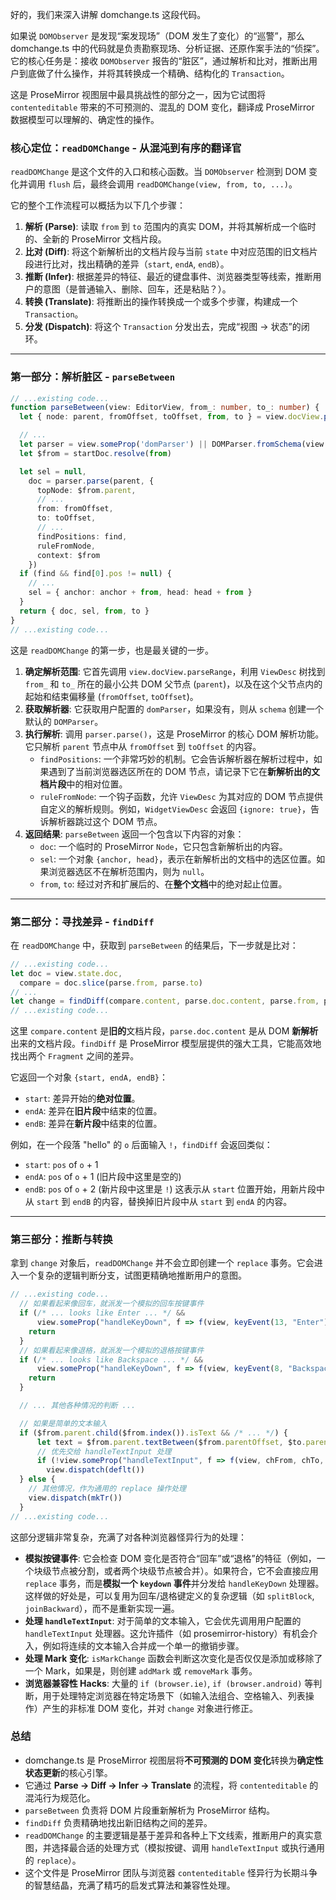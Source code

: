好的，我们来深入讲解 domchange.ts 这段代码。

如果说 `DOMObserver` 是发现“案发现场”（DOM 发生了变化）的“巡警”，那么 domchange.ts 中的代码就是负责勘察现场、分析证据、还原作案手法的“侦探”。它的核心任务是：接收 `DOMObserver` 报告的“脏区”，通过解析和比对，推断出用户到底做了什么操作，并将其转换成一个精确、结构化的 `Transaction`。

这是 ProseMirror 视图层中最具挑战性的部分之一，因为它试图将 `contenteditable` 带来的不可预测的、混乱的 DOM 变化，翻译成 ProseMirror 数据模型可以理解的、确定性的操作。

### 核心定位：`readDOMChange` - 从混沌到有序的翻译官

`readDOMChange` 是这个文件的入口和核心函数。当 `DOMObserver` 检测到 DOM 变化并调用 `flush` 后，最终会调用 `readDOMChange(view, from, to, ...)`。

它的整个工作流程可以概括为以下几个步骤：

1.  **解析 (Parse)**: 读取 `from` 到 `to` 范围内的真实 DOM，并将其解析成一个临时的、全新的 ProseMirror 文档片段。
2.  **比对 (Diff)**: 将这个新解析出的文档片段与当前 `state` 中对应范围的旧文档片段进行比对，找出精确的差异（`start`, `endA`, `endB`）。
3.  **推断 (Infer)**: 根据差异的特征、最近的键盘事件、浏览器类型等线索，推断用户的意图（是普通输入、删除、回车，还是粘贴？）。
4.  **转换 (Translate)**: 将推断出的操作转换成一个或多个步骤，构建成一个 `Transaction`。
5.  **分发 (Dispatch)**: 将这个 `Transaction` 分发出去，完成“视图 → 状态”的闭环。

---

### 第一部分：解析脏区 - `parseBetween`

```typescript
// ...existing code...
function parseBetween(view: EditorView, from_: number, to_: number) {
  let { node: parent, fromOffset, toOffset, from, to } = view.docView.parseRange(from_, to_)

  // ...
  let parser = view.someProp('domParser') || DOMParser.fromSchema(view.state.schema)
  let $from = startDoc.resolve(from)

  let sel = null,
    doc = parser.parse(parent, {
      topNode: $from.parent,
      // ...
      from: fromOffset,
      to: toOffset,
      // ...
      findPositions: find,
      ruleFromNode,
      context: $from
    })
  if (find && find[0].pos != null) {
    // ...
    sel = { anchor: anchor + from, head: head + from }
  }
  return { doc, sel, from, to }
}
// ...existing code...
```

这是 `readDOMChange` 的第一步，也是最关键的一步。

1.  **确定解析范围**: 它首先调用 `view.docView.parseRange`，利用 `ViewDesc` 树找到 `from_` 和 `to_` 所在的最小公共 DOM 父节点 (`parent`)，以及在这个父节点内的起始和结束偏移量 (`fromOffset`, `toOffset`)。
2.  **获取解析器**: 它获取用户配置的 `domParser`，如果没有，则从 `schema` 创建一个默认的 `DOMParser`。
3.  **执行解析**: 调用 `parser.parse()`，这是 ProseMirror 的核心 DOM 解析功能。它只解析 `parent` 节点中从 `fromOffset` 到 `toOffset` 的内容。
    - `findPositions`: 一个非常巧妙的机制。它会告诉解析器在解析过程中，如果遇到了当前浏览器选区所在的 DOM 节点，请记录下它在**新解析出的文档片段**中的相对位置。
    - `ruleFromNode`: 一个钩子函数，允许 `ViewDesc` 为其对应的 DOM 节点提供自定义的解析规则。例如，`WidgetViewDesc` 会返回 `{ignore: true}`，告诉解析器跳过这个 DOM 节点。
4.  **返回结果**: `parseBetween` 返回一个包含以下内容的对象：
    - `doc`: 一个临时的 ProseMirror `Node`，它只包含新解析出的内容。
    - `sel`: 一个对象 `{anchor, head}`，表示在新解析出的文档中的选区位置。如果浏览器选区不在解析范围内，则为 `null`。
    - `from`, `to`: 经过对齐和扩展后的、在**整个文档**中的绝对起止位置。

---

### 第二部分：寻找差异 - `findDiff`

在 `readDOMChange` 中，获取到 `parseBetween` 的结果后，下一步就是比对：

```typescript
// ...existing code...
let doc = view.state.doc,
  compare = doc.slice(parse.from, parse.to)
// ...
let change = findDiff(compare.content, parse.doc.content, parse.from, preferredPos, preferredSide)
// ...existing code...
```

这里 `compare.content` 是**旧的**文档片段，`parse.doc.content` 是从 DOM **新解析**出来的文档片段。`findDiff` 是 ProseMirror 模型层提供的强大工具，它能高效地找出两个 `Fragment` 之间的差异。

它返回一个对象 `{start, endA, endB}`：

- `start`: 差异开始的**绝对位置**。
- `endA`: 差异在**旧片段**中结束的位置。
- `endB`: 差异在**新片段**中结束的位置。

例如，在一个段落 "hello" 的 `o` 后面输入 `!`，`findDiff` 会返回类似：

- `start`: `pos` of `o` + 1
- `endA`: `pos` of `o` + 1 (旧片段中这里是空的)
- `endB`: `pos` of `o` + 2 (新片段中这里是 `!`)
  这表示从 `start` 位置开始，用新片段中从 `start` 到 `endB` 的内容，替换掉旧片段中从 `start` 到 `endA` 的内容。

---

### 第三部分：推断与转换

拿到 `change` 对象后，`readDOMChange` 并不会立即创建一个 `replace` 事务。它会进入一个复杂的逻辑判断分支，试图更精确地推断用户的意图。

```typescript
// ...existing code...
  // 如果看起来像回车，就派发一个模拟的回车按键事件
  if (/* ... looks like Enter ... */ &&
      view.someProp("handleKeyDown", f => f(view, keyEvent(13, "Enter")))) {
    return
  }
  // 如果看起来像退格，就派发一个模拟的退格按键事件
  if (/* ... looks like Backspace ... */ &&
      view.someProp("handleKeyDown", f => f(view, keyEvent(8, "Backspace")))) {
    return
  }

  // ... 其他各种情况的判断 ...

  // 如果是简单的文本输入
  if ($from.parent.child($from.index()).isText && /* ... */) {
      let text = $from.parent.textBetween($from.parentOffset, $to.parentOffset)
      // 优先交给 handleTextInput 处理
      if (!view.someProp("handleTextInput", f => f(view, chFrom, chTo, text, deflt)))
        view.dispatch(deflt())
  } else {
    // 其他情况，作为通用的 replace 操作处理
    view.dispatch(mkTr())
  }
// ...existing code...
```

这部分逻辑非常复杂，充满了对各种浏览器怪异行为的处理：

- **模拟按键事件**: 它会检查 DOM 变化是否符合“回车”或“退格”的特征（例如，一个块级节点被分割，或者两个块级节点被合并）。如果符合，它不会直接应用 `replace` 事务，而是**模拟一个 `keydown` 事件**并分发给 `handleKeyDown` 处理器。这样做的好处是，可以复用为回车/退格键定义的复杂逻辑（如 `splitBlock`, `joinBackward`），而不是重新实现一遍。
- **处理 `handleTextInput`**: 对于简单的文本输入，它会优先调用用户配置的 `handleTextInput` 处理器。这允许插件（如 prosemirror-history）有机会介入，例如将连续的文本输入合并成一个单一的撤销步骤。
- **处理 Mark 变化**: `isMarkChange` 函数会判断这次变化是否仅仅是添加或移除了一个 Mark，如果是，则创建 `addMark` 或 `removeMark` 事务。
- **浏览器兼容性 Hacks**: 大量的 `if (browser.ie)`, `if (browser.android)` 等判断，用于处理特定浏览器在特定场景下（如输入法组合、空格输入、列表操作）产生的非标准 DOM 变化，并对 `change` 对象进行修正。

### 总结

- domchange.ts 是 ProseMirror 视图层将**不可预测的 DOM 变化**转换为**确定性状态更新**的核心引擎。
- 它通过 **Parse → Diff → Infer → Translate** 的流程，将 `contenteditable` 的混沌行为规范化。
- `parseBetween` 负责将 DOM 片段重新解析为 ProseMirror 结构。
- `findDiff` 负责精确地找出新旧结构之间的差异。
- `readDOMChange` 的主要逻辑是基于差异和各种上下文线索，推断用户的真实意图，并选择最合适的处理方式（模拟按键、调用 `handleTextInput` 或执行通用的 `replace`）。
- 这个文件是 ProseMirror 团队与浏览器 `contenteditable` 怪异行为长期斗争的智慧结晶，充满了精巧的启发式算法和兼容性处理。
